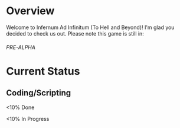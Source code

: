 <!DOCTYPE html>
<html>
  <body>
    <main>
      <h1>Overview</h1>
      <p>Welcome to Infernum Ad Infinitum (To Hell and Beyond)! I'm glad you decided to check us out. Please note this game is still in:</p>
      <h6>PRE-ALPHA</h6>
      <h1>Current Status</h1>
      <h2>Coding/Scripting</h2>
      <p><10% Done</p>
      <p><10% In Progress</p>
    </main>
  </body>
</html>
